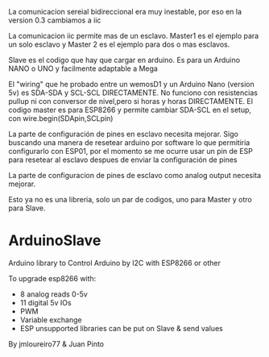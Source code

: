 La comunicacion sereial bidireccional era muy inestable, por eso en la version 0.3 cambiamos a iic

La comunicacion iic permite mas de un esclavo. Master1 es el ejemplo para un solo esclavo y Master 2 es el ejemplo para dos o mas esclavos.

Slave es el codigo que hay que cargar en arduino. Es para un Arduino NANO o UNO y facilmente adaptable a Mega

El "wiring" que he probado entre un wemosD1 y un Arduino Nano (version 5v) es SDA-SDA y SCL-SCL DIRECTAMENTE.
No funciono con resistencias pullup ni con conversor de nivel,pero si horas y horas DIRECTAMENTE.
El codigo master es para ESP8266 y permite cambiar SDA-SCL en el setup, con wire.begin(SDApin,SCLpin)

La parte de configuración de pines en esclavo necesita mejorar. 
Sigo buscando una manera de resetear arduino por software lo que permitiria configurarlo con ESP01, por el momento se me ocurre usar un pin de ESP para resetear al esclavo despues de enviar la configuración de pines

La parte de configuracion de pines de esclavo como analog output necesita mejorar. 

Esto ya no es una libreria, solo un par de codigos, uno para Master y otro para Slave.

# ArduinoSlave

Arduino library to Control Arduino by I2C with ESP8266 or other

To upgrade esp8266 with:

- 8 analog reads 0-5v
- 11 digital 5v IOs
- PWM 
- Variable exchange 
- ESP unsupported libraries can be put on Slave & send values

By jmloureiro77 & Juan Pinto
